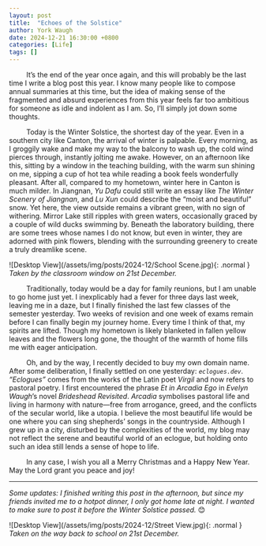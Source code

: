 ```yaml
---
layout: post
title:  "Echoes of the Solstice"
author: York Waugh
date: 2024-12-21 16:30:00 +0800
categories: [Life]
tags: []
---
```


&ensp;&ensp;&ensp;&ensp;&ensp;It’s the end of the year once again, and this will probably be the last time I write a blog post this year. I know many people like to compose annual summaries at this time, but the idea of making sense of the fragmented and absurd experiences from this year feels far too ambitious for someone as idle and indolent as I am. So, I’ll simply jot down some thoughts.  

&ensp;&ensp;&ensp;&ensp;&ensp;Today is the Winter Solstice, the shortest day of the year. Even in a southern city like Canton, the arrival of winter is palpable. Every morning, as I groggily wake and make my way to the balcony to wash up, the cold wind pierces through, instantly jolting me awake. However, on an afternoon like this, sitting by a window in the teaching building, with the warm sun shining on me, sipping a cup of hot tea while reading a book feels wonderfully pleasant. After all, compared to my hometown, winter here in Canton is much milder. In Jiangnan, *Yu Dafu* could still write an essay like *The Winter Scenery of Jiangnan*, and *Lu Xun* could describe the “moist and beautiful” snow. Yet here, the view outside remains a vibrant green, with no sign of withering. Mirror Lake still ripples with green waters, occasionally graced by a couple of wild ducks swimming by. Beneath the laboratory building, there are some trees whose names I do not know, but even in winter, they are adorned with pink flowers, blending with the surrounding greenery to create a truly dreamlike scene.  

![Desktop View](/assets/img/posts/2024-12/School Scene.jpg){: .normal }
_Taken by the classroom window on 21st December._

&ensp;&ensp;&ensp;&ensp;&ensp;Traditionally, today would be a day for family reunions, but I am unable to go home just yet. I inexplicably had a fever for three days last week, leaving me in a daze, but I finally finished the last few classes of the semester yesterday. Two weeks of revision and one week of exams remain before I can finally begin my journey home. Every time I think of that, my spirits are lifted. Though my hometown is likely blanketed in fallen yellow leaves and the flowers long gone, the thought of the warmth of home fills me with eager anticipation.  

&ensp;&ensp;&ensp;&ensp;&ensp;Oh, and by the way, I recently decided to buy my own domain name. After some deliberation, I finally settled on one yesterday: *```eclogues.dev```*. *“Eclogues”* comes from the works of the Latin poet *Virgil* and now refers to pastoral poetry. I first encountered the phrase *Et in Arcadia Ego* in *Evelyn Waugh*’s novel *Brideshead Revisited*. *Arcadia* symbolises pastoral life and living in harmony with nature—free from arrogance, greed, and the conflicts of the secular world, like a utopia. I believe the most beautiful life would be one where you can sing shepherds’ songs in the countryside. Although I grew up in a city, disturbed by the complexities of the world, my blog may not reflect the serene and beautiful world of an eclogue, but holding onto such an idea still lends a sense of hope to life.  

&ensp;&ensp;&ensp;&ensp;&ensp;In any case, I wish you all a Merry Christmas and a Happy New Year. May the Lord grant you peace and joy!  

---

*Some updates: I finished writing this post in the afternoon, but since my friends invited me to a hotpot dinner, I only got home late at night. I wanted to make sure to post it before the Winter Solstice passed.* 😊  

![Desktop View](/assets/img/posts/2024-12/Street View.jpg){: .normal }
_Taken on the way back to school on 21st December._